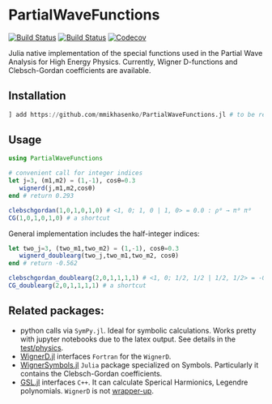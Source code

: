 # PartialWaveFunctions

[![Build Status](https://travis-ci.com/mmikhasenko/PartialWaveFunctions.jl.svg?branch=master)](https://travis-ci.com/mmikhasenko/PartialWaveFunctions.jl)
[![Build Status](https://ci.appveyor.com/api/projects/status/github/mmikhasenko/PartialWaveFunctions.jl?svg=true)](https://ci.appveyor.com/project/mmikhasenko/PartialWaveFunctions-jl)
[![Codecov](https://codecov.io/gh/mmikhasenko/PartialWaveFunctions.jl/branch/master/graph/badge.svg)](https://codecov.io/gh/mmikhasenko/PartialWaveFunctions.jl)

Julia native implementation of the special functions used in the Partial Wave Analysis for High Energy Physics. Currently, Wigner D-functions and Clebsch-Gordan coefficients are available.

## Installation
```julia
] add https://github.com/mmikhasenko/PartialWaveFunctions.jl # to be registered soon
```

## Usage
```julia
using PartialWaveFunctions

# convenient call for integer indices
let j=3, (m1,m2) = (1,-1), cosθ=0.3
   wignerd(j,m1,m2,cosθ)
end # return 0.293

clebschgordan(1,0,1,0,1,0) # <1, 0; 1, 0 | 1, 0> = 0.0 : ρ⁰ → π⁰ π⁰
CG(1,0,1,0,1,0) # a shortcut
```

General implementation includes the half-integer indices:
```julia
let two_j=3, (two_m1,two_m2) = (1,-1), cosθ=0.3
   wignerd_doublearg(two_j,two_m1,two_m2, cosθ)
end # return -0.562

clebschgordan_doublearg(2,0,1,1,1,1) # <1, 0; 1/2, 1/2 | 1/2, 1/2> = -0.577
CG_doublearg(2,0,1,1,1,1) # a shortcut
```

## Related packages:
 * python calls via `SymPy.jl`. Ideal for symbolic calculations. Works pretty with jupyter notebooks due to the latex output. See details in the [test/physics](https://github.com/JuliaPy/SymPy.jl/blob/master/test/test-physics.jl).
 * [WignerD.jl](https://github.com/jishnub/WignerD.jl) interfaces `Fortran` for the `WignerD`.
 * [WignerSymbols.jl](https://github.com/Jutho/WignerSymbols.jl) `Julia` package specialized on Symbols. Particularly it contains the Clebsch-Gordan coefficients.
 * [GSL.jl](https://github.com/JuliaMath/GSL.jl) interfaces `C++`. It can calculate Sperical Harmionics, Legendre polynomials. `WignerD` is not [wrapper-up](https://github.com/JuliaMath/GSL.jl/issues/66).
